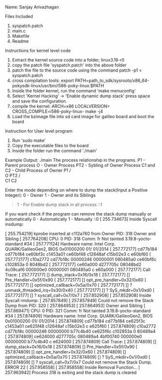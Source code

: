 Name: Sanjay Arivazhagan

Files Included
1. syspatch.patch
2. main.c
3. Makefile
4. Readme

Instructions for kernel level code

1. Extract the kernel source code into a folder, linux3.19-r0
2. copy the patch file 'syspatch.patch' into the above folder
3. patch the file to the source code using the command
	patch -p1 < syspatch.patch
4. cross compilation tools: export PATH=path_to_sdk/sysroots/x86_64-pokysdk-linux/usr/bin/i586-poky-linux:$PATH
5. Inside the folder kernel, run the command 'make menuconfig'
6. Select 'Kernel Hacking' -> 'Enable dynamic dump stack' press space and save the configuration.
7. compile the kernel: ARCH=x86 LOCALVERSION= CROSS_COMPILE=i586-poky-linux- make -j4
8. Load the bzimage file into sd card image for galileo board and boot the board

Instruction for User level program

1. Run 'sudo make'
2. Copy the executable files to the board
3. Inside the folder run the command './main'
 
Example Output:
./main
The process relationship in the programs.
P1 - Parent process
O - Owner Process
PT2 - Sybling of Owner Process
C1 and C2 - Child Process of Owner
        P1
      /    \
    O     PT2
   /  \
  C1    C2

Enter the mode depending on where to dump the stack(Input a Positive Integer):
0 - Owner
1 - Owner and its Siblings
 >1 - For Enable dump stack in all process
::1

If you want check if the program can remove the stack dump manually or automatically
0 - Automatically
1 - Manually
::0
[  255.734673] Inside Syscall insdump:

[  255.754219] kprobe inserted at c112a760 from Owner PID: 318
Owner and Sibling
[  257.764208] CPU: 0 PID: 318 Comm: fr Not tainted 3.19.8-yocto-standard #34
[  257.771124] Hardware name: Intel Corp. QUARK/GalileoGen2, BIOS 0x01000200 01/                                   01/2014
[  257.772177]  cd77b184 cd77b184 ce60bf3c c1453a01 ce60bf48 c12648af c15b02e3 c                                   e60bf60
[  257.772177]  c10a2772 cd77b18c 00000246 00000001 080485a0 ce60bf6c c102853a 0                                   8048bd2
[  257.772177]  ce60a000 d277705c 08048bd2 4c09caf6 000000e0 00000001 080485a0 c                                   e60a000
[  257.772177] Call Trace:
[  257.772177]  [<c1453a01>] dump_stack+0x16/0x18
[  257.772177]  [<c12648af>] Pre_Handler+0x5f/0x90
[  257.772177]  [<c10a2772>] opt_pre_handler+0x32/0x60
[  257.772177]  [<c102853a>] optimized_callback+0x5a/0x70
[  257.772177]  [<c1070000>] ? unmask_threaded_irq+0x30/0x40
[  257.772177]  [<c112a761>] ? SyS_mkdir+0x1/0xd0
[  257.772177]  [<c1457404>] ? syscall_call+0x7/0x7
[  257.852908]
[  257.852908] Inside Syscall rmdump:
[  257.857849]
[  257.857849] Could not remove the Stack Dump from PID: 320
[  257.864953]
[  257.864953] Owner and Sibling
[  257.869471] CPU: 0 PID: 321 Comm: fr Not tainted 3.19.8-yocto-standard #34
[  257.874809] Hardware name: Intel Corp. QUARK/GalileoGen2, BIOS 0x01000200 01/                                   01/2014
[  257.874809]  cd77b184 cd77b184 ce625f3c c1453a01 ce625f48 c12648af c15b02e3 c                                   e625f60
[  257.874809]  c10a2772 cd77b18c 00000246 00000000 b77c4b40 ce625f6c c102853a 0                                   80489a4
[  257.874809]  ce624000 d277705c 080489a4 4bf00740 000000e0 00000000 b77c4b40 c                                   e624000
[  257.874809] Call Trace:
[  257.874809]  [<c1453a01>] dump_stack+0x16/0x18
[  257.874809]  [<c12648af>] Pre_Handler+0x5f/0x90
[  257.874809]  [<c10a2772>] opt_pre_handler+0x32/0x60
[  257.874809]  [<c102853a>] optimized_callback+0x5a/0x70
[  257.874809]  [<c112a761>] ? SyS_mkdir+0x1/0xd0
[  257.874809]  [<c1457404>] ? syscall_call+0x7/0x7
Could not remove the Stack Dump. ERROR 22
[  257.958558]
[  257.958558] Inside Removal Function...
[  257.963942] Process 318 is exiting and the stack dump is cleared